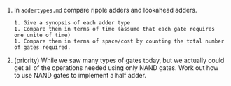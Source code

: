 1. In `addertypes.md` compare ripple adders and lookahead adders.
    ```
    1. Give a synopsis of each adder type
    1. Compare them in terms of time (assume that each gate requires one unite of time)
    1. Compare them in terms of space/cost by counting the total number of gates required.
    ```
1. (priority) While we saw many types of gates today, but we actually could get all of the operations needed using only NAND gates. Work out how to use NAND gates to implement a half adder. 
